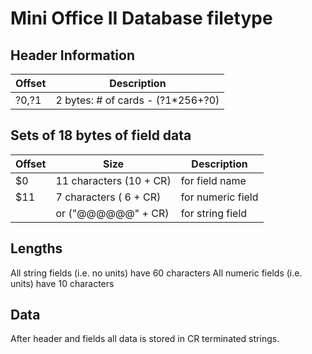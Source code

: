 # Mini Office II Database filetype

## Header Information
| Offset | Description |
| ------ | ----------- |
| ?0,?1  | 2 bytes: # of cards - (?1*256+?0) |

## Sets of 18 bytes of field data
| Offset | Size | Description |
| ------ | ----------- | ----|
| $0 | 11 characters (10 + CR) | for field name |
| $11 | 7 characters ( 6 + CR) | for numeric field |
|     | or ("@@@@@@" + CR) | for string field |

## Lengths
All string  fields (i.e. no units) have 60 characters
All numeric fields (i.e. units) have 10 characters

## Data
After header and fields all data is stored in CR terminated strings.
